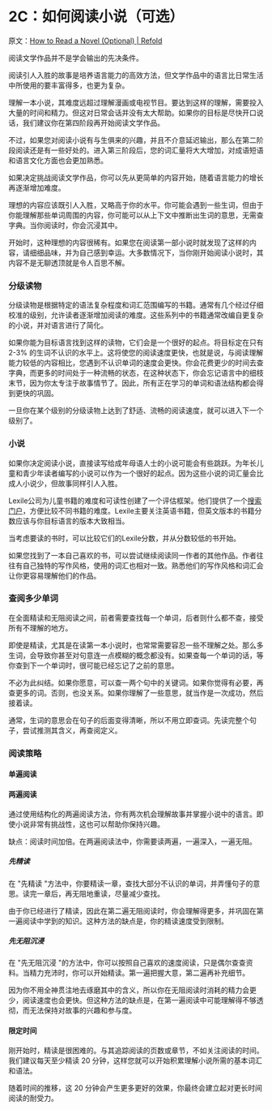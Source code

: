 # 2C：如何阅读小说（可选）

原文：[How to Read a Novel (Optional) | Refold](https://refold.la/roadmap/stage-2/c/how-to-read-a-novel)

阅读文学作品并不是学会输出的先决条件。

阅读引人入胜的故事是培养语言能力的高效方法，但文学作品中的语言比日常生活中所使用的要丰富得多，也更为复杂。

理解一本小说，其难度远超过理解漫画或电视节目。要达到这样的理解，需要投入大量的时间和精力。但这对日常会话并没有太大帮助。如果你的目标是尽快开口说话，我们建议你在第四阶段再开始阅读文学作品。

不过，如果您对阅读小说有与生俱来的兴趣，并且不介意延迟输出，那么在第二阶段阅读还是有一些好处的。进入第三阶段后，您的词汇量将大大增加，对成语短语和语言文化方面也会更加熟悉。

如果决定挑战阅读文学作品，你可以先从更简单的内容开始，随着语言能力的增长再逐渐增加难度。

理想的内容应该既引人入胜，又略高于你的水平。你可能会遇到一些生词，但由于你能理解那些单词周围的内容，你可能可以从上下文中推断出生词的意思，无需查字典。当你阅读时，你会沉浸其中。

开始时，这种理想的内容很稀有。如果您在阅读第一部小说时就发现了这样的内容，请细细品味，并为自己感到幸运。大多数情况下，当你刚开始阅读小说时，其内容不是无聊透顶就是令人百思不解。

### 分级读物

分级读物是根据特定的语法复杂程度和词汇范围编写的书籍。通常有几个经过仔细校准的级别，允许读者逐渐增加阅读的难度。这些系列中的书籍通常改编自更复杂的小说，并对语言进行了简化。

如果你能为目标语言找到这样的读物，它们会是一个很好的起点。将目标定在只有 2-3% 的生词不认识的水平上。这将使您的阅读速度更快，也就是说，与阅读理解能力较低的内容相比，您遇到不认识单词的速度会更快。你会花费更少的时间去查字典，而更多的时间处于一种流畅的状态，在这种状态下，你会忘记语言中的细枝末节，因为你太专注于故事情节了。因此，所有正在学习的单词和语法结构都会得到更快的巩固。

一旦你在某个级别的分级读物上达到了舒适、流畅的阅读速度，就可以进入下一个级别了。

### 小说

如果你决定阅读小说，直接读写给成年母语人士的小说可能会有些跳跃。为年长儿童和青少年读者编写的小说可以作为一个很好的起点。因为这些小说的词汇量会比成人小说少，但故事同样引人入胜。

Lexile公司为儿童书籍的难度和可读性创建了一个评估框架。他们提供了一个[搜索门户](https://hub.lexile.com/find-a-book/search)，方便比较不同书籍的难度。Lexile主要关注英语书籍，但英文版本的书籍分数应该与你目标语言的版本大致相当。

当考虑要读的书时，可以比较它们的Lexile分数，并从分数较低的书开始。

如果您找到了一本自己喜欢的书，可以尝试继续阅读同一作者的其他作品。作者往往有自己独特的写作风格，使用的词汇也相对一致。熟悉他们的写作风格和词汇会让你更容易理解他们的作品。

### 查阅多少单词

在全面精读和无阻阅读之间，前者需要查找每一个单词，后者则什么都不查，接受所有不理解的地方。

即使是精读，尤其是在读第一本小说时，也常常需要容忍一些不理解之处。那么多生词，会导致你甚至对句意连一点模糊的概念都没有。如果查每一个单词的话，等你查到下一个单词时，很可能已经忘记了之前的意思。

不必为此纠结。如果你愿意，可以查一两个句中的关键词。如果你觉得有必要，再查更多的词。否则，也没关系。如果你理解了一些意思，就当作是一次成功，然后接着读。

通常，生词的意思会在句子的后面变得清晰，所以不用立即查词。先读完整个句子，尝试推测其含义，再查阅定义。

### 阅读策略

#### 单遍阅读

#### 两遍阅读

通过使用结构化的两遍阅读方法，你有两次机会理解故事并掌握小说中的语言。即使小说非常有挑战性，这也可以帮助你保持兴趣。

缺点：阅读时间加倍。在两遍阅读法中，你需要读两遍，一遍深入，一遍无阻。

##### 先精读

在 "先精读 "方法中，你要精读一章，查找大部分不认识的单词，并弄懂句子的意思。读完一章后，再无阻地重读，尽量减少查找。

由于你已经进行了精读，因此在第二遍无阻阅读时，你会理解得更多，并巩固在第一遍阅读中学到的知识。这种方法的缺点是，你的精读速度受到限制。

##### 先无阻沉浸

在 "先无阻沉浸 "的方法中，你可以按照自己喜欢的速度阅读，只是偶尔查查资料。当精力充沛时，你可以开始精读。第一遍把握大意，第二遍再补充细节。

因为你不用全神贯注地去琢磨其中的含义，所以你在无阻阅读时消耗的精力会更少，阅读速度也会更快。但这种方法的缺点是，在第一遍阅读中可能理解得不够透彻，而无法保持对故事的兴趣和参与度。

#### 限定时间

刚开始时，精读是很困难的。与其追踪阅读的页数或章节，不如关注阅读的时间。我们建议每天至少精读 20 分钟，这样您就可以开始积累理解小说所需的基本词汇和语法。

随着时间的推移，这 20 分钟会产生更多更好的效果，你最终会建立起对更长时间阅读的耐受力。